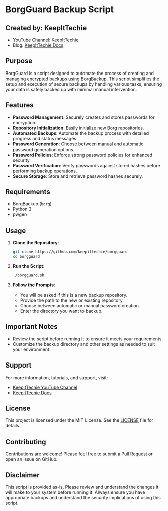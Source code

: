 # BorgGuard Backup Script

## Created by: KeepItTechie
- YouTube Channel: [KeepItTechie](https://youtube.com/@KeepItTechie)
- Blog: [KeepItTechie Docs](https://docs.keepittechie.com/)

## Purpose
BorgGuard is a script designed to automate the process of creating and managing encrypted backups using BorgBackup. This script simplifies the setup and execution of secure backups by handling various tasks, ensuring your data is safely backed up with minimal manual intervention.

## Features
- **Password Management**: Securely creates and stores passwords for encryption.
- **Repository Initialization**: Easily initialize new Borg repositories.
- **Automated Backups**: Automate the backup process with detailed progress and status messages.
- **Password Generation**: Choose between manual and automatic password generation options.
- **Password Policies**: Enforce strong password policies for enhanced security.
- **Password Verification**: Verify passwords against stored hashes before performing backup operations.
- **Secure Storage**: Store and retrieve password hashes securely.

## Requirements
- BorgBackup (`borg`)
- Python 3
- pwgen

## Usage
1. **Clone the Repository**:
    ```sh
    git clone https://github.com/keepittechie/borgguard
    cd borgguard
    ```

2. **Run the Script**:
    ```sh
    ./borgguard.sh
    ```

3. **Follow the Prompts**:
    - You will be asked if this is a new backup repository.
    - Provide the path to the new or existing repository.
    - Choose between automatic or manual password creation.
    - Enter the directory you want to backup.

## Important Notes
- Review the script before running it to ensure it meets your requirements.
- Customize the backup directory and other settings as needed to suit your environment.

## Support
For more information, tutorials, and support, visit:
- [KeepItTechie YouTube Channel](https://youtube.com/@KeepItTechie)
- [KeepItTechie Docs](https://docs.keepittechie.com/)

## License
This project is licensed under the MIT License. See the [LICENSE](LICENSE) file for details.

## Contributing
Contributions are welcome! Please feel free to submit a Pull Request or open an issue on GitHub.

## Disclaimer
This script is provided as-is. Please review and understand the changes it will make to your system before running it. Always ensure you have appropriate backups and understand the security implications of using this script.

